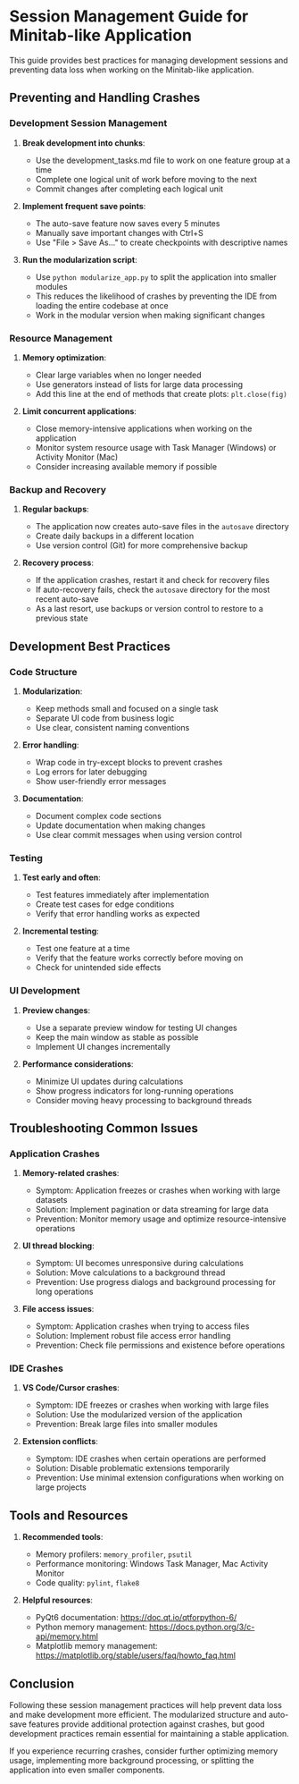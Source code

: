 # Session Management Guide for Minitab-like Application

This guide provides best practices for managing development sessions and preventing data loss when working on the Minitab-like application.

## Preventing and Handling Crashes

### Development Session Management

1. **Break development into chunks**:
   - Use the development_tasks.md file to work on one feature group at a time
   - Complete one logical unit of work before moving to the next
   - Commit changes after completing each logical unit

2. **Implement frequent save points**:
   - The auto-save feature now saves every 5 minutes
   - Manually save important changes with Ctrl+S
   - Use "File > Save As..." to create checkpoints with descriptive names

3. **Run the modularization script**:
   - Use `python modularize_app.py` to split the application into smaller modules
   - This reduces the likelihood of crashes by preventing the IDE from loading the entire codebase at once
   - Work in the modular version when making significant changes

### Resource Management

1. **Memory optimization**:
   - Clear large variables when no longer needed
   - Use generators instead of lists for large data processing
   - Add this line at the end of methods that create plots: `plt.close(fig)`

2. **Limit concurrent applications**:
   - Close memory-intensive applications when working on the application
   - Monitor system resource usage with Task Manager (Windows) or Activity Monitor (Mac)
   - Consider increasing available memory if possible

### Backup and Recovery

1. **Regular backups**:
   - The application now creates auto-save files in the `autosave` directory
   - Create daily backups in a different location
   - Use version control (Git) for more comprehensive backup

2. **Recovery process**:
   - If the application crashes, restart it and check for recovery files
   - If auto-recovery fails, check the `autosave` directory for the most recent auto-save
   - As a last resort, use backups or version control to restore to a previous state

## Development Best Practices

### Code Structure

1. **Modularization**:
   - Keep methods small and focused on a single task
   - Separate UI code from business logic
   - Use clear, consistent naming conventions

2. **Error handling**:
   - Wrap code in try-except blocks to prevent crashes
   - Log errors for later debugging
   - Show user-friendly error messages

3. **Documentation**:
   - Document complex code sections
   - Update documentation when making changes
   - Use clear commit messages when using version control

### Testing

1. **Test early and often**:
   - Test features immediately after implementation
   - Create test cases for edge conditions
   - Verify that error handling works as expected

2. **Incremental testing**:
   - Test one feature at a time
   - Verify that the feature works correctly before moving on
   - Check for unintended side effects

### UI Development

1. **Preview changes**:
   - Use a separate preview window for testing UI changes
   - Keep the main window as stable as possible
   - Implement UI changes incrementally

2. **Performance considerations**:
   - Minimize UI updates during calculations
   - Show progress indicators for long-running operations
   - Consider moving heavy processing to background threads

## Troubleshooting Common Issues

### Application Crashes

1. **Memory-related crashes**:
   - Symptom: Application freezes or crashes when working with large datasets
   - Solution: Implement pagination or data streaming for large data
   - Prevention: Monitor memory usage and optimize resource-intensive operations

2. **UI thread blocking**:
   - Symptom: UI becomes unresponsive during calculations
   - Solution: Move calculations to a background thread
   - Prevention: Use progress dialogs and background processing for long operations

3. **File access issues**:
   - Symptom: Application crashes when trying to access files
   - Solution: Implement robust file access error handling
   - Prevention: Check file permissions and existence before operations

### IDE Crashes

1. **VS Code/Cursor crashes**:
   - Symptom: IDE freezes or crashes when working with large files
   - Solution: Use the modularized version of the application
   - Prevention: Break large files into smaller modules

2. **Extension conflicts**:
   - Symptom: IDE crashes when certain operations are performed
   - Solution: Disable problematic extensions temporarily
   - Prevention: Use minimal extension configurations when working on large projects

## Tools and Resources

1. **Recommended tools**:
   - Memory profilers: `memory_profiler`, `psutil`
   - Performance monitoring: Windows Task Manager, Mac Activity Monitor
   - Code quality: `pylint`, `flake8`

2. **Helpful resources**:
   - PyQt6 documentation: https://doc.qt.io/qtforpython-6/
   - Python memory management: https://docs.python.org/3/c-api/memory.html
   - Matplotlib memory management: https://matplotlib.org/stable/users/faq/howto_faq.html

## Conclusion

Following these session management practices will help prevent data loss and make development more efficient. The modularized structure and auto-save features provide additional protection against crashes, but good development practices remain essential for maintaining a stable application.

If you experience recurring crashes, consider further optimizing memory usage, implementing more background processing, or splitting the application into even smaller components. 